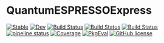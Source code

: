 # QuantumESPRESSOExpress

[![Stable](https://img.shields.io/badge/docs-stable-blue.svg)](https://MineralsCloud.github.io/QuantumESPRESSOExpress.jl/stable)
[![Dev](https://img.shields.io/badge/docs-dev-blue.svg)](https://MineralsCloud.github.io/QuantumESPRESSOExpress.jl/dev)
[![Build Status](https://github.com/MineralsCloud/QuantumESPRESSOExpress.jl/workflows/CI/badge.svg)](https://github.com/MineralsCloud/QuantumESPRESSOExpress.jl/actions)
[![Build Status](https://ci.appveyor.com/api/projects/status/github/MineralsCloud/QuantumESPRESSOExpress.jl?svg=true)](https://ci.appveyor.com/project/singularitti/QuantumESPRESSOExpress-jl)
[![Build Status](https://api.cirrus-ci.com/github/MineralsCloud/QuantumESPRESSOExpress.jl.svg)](https://cirrus-ci.com/github/MineralsCloud/QuantumESPRESSOExpress.jl)
[![pipeline status](https://gitlab.com/singularitti/QuantumESPRESSOExpress.jl/badges/master/pipeline.svg)](https://gitlab.com/singularitti/QuantumESPRESSOExpress.jl/-/pipelines)
[![Coverage](https://codecov.io/gh/MineralsCloud/QuantumESPRESSOExpress.jl/branch/master/graph/badge.svg)](https://codecov.io/gh/MineralsCloud/QuantumESPRESSOExpress.jl)
[![PkgEval](https://JuliaCI.github.io/NanosoldierReports/pkgeval_badges/Q/QuantumESPRESSOExpress.svg)](https://JuliaCI.github.io/NanosoldierReports/pkgeval_badges/report.html)
[![GitHub license](https://img.shields.io/github/license/MineralsCloud/QuantumESPRESSOExpress.jl)](https://github.com/MineralsCloud/QuantumESPRESSOExpress.jl/blob/master/LICENSE)
